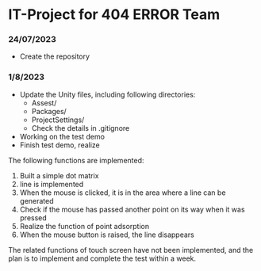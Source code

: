 # IT-Project for 404 ERROR Team
### 24/07/2023
- Create the repository

### 1/8/2023

- Update the Unity files, including following directories:
  - Assest/
  - Packages/
  - ProjectSettings/
  - Check the details in .gitignore
- Working on the test demo
- Finish test demo, realize

The following functions are implemented:
1. Built a simple dot matrix
2. line is implemented
3. When the mouse is clicked, it is in the area where a line can be generated
4. Check if the mouse has passed another point on its way when it was pressed
5. Realize the function of point adsorption
6. When the mouse button is raised, the line disappears

The related functions of touch screen have not been implemented, and the plan is to implement and complete the test within a week.

